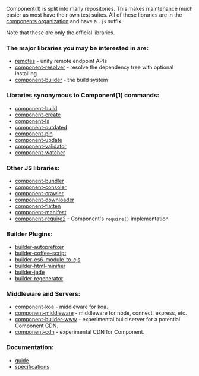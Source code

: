 
Component(1) is split into many repositories. This makes maintenance much easier as most have their own test suites. All of these libraries are in the [components organization](https://github.com/component) and have a `.js` suffix.

Note that these are only the official libraries.

### The major libraries you may be interested in are:

- [remotes](https://github.com/component/remotes.js) - unify remote endpoint APIs
- [component-resolver](https://github.com/component/resolver.js) - resolve the dependency tree with optional installing
- [component-builder](https://github.com/component/builder2.js) - the build system

### Libraries synonymous to Component(1) commands:

- [component-build](https://github.com/component/build.js)
- [component-create](https://github.com/component/create.js)
- [component-ls](https://github.com/component/ls.js)
- [component-outdated](https://github.com/component/outdated.js)
- [component-pin](https://github.com/component/pin.js)
- [component-update](https://github.com/component/update.js)
- [component-validator](https://github.com/component/validator.js)
- [component-watcher](https://github.com/component/watcher.js)

### Other JS libraries:

- [component-bundler](https://github.com/component/bundler.js)
- [component-consoler](https://github.com/component/console.js)
- [component-crawler](https://github.com/component/crawler.js)
- [component-downloader](https://github.com/component/downloader.js)
- [component-flatten](https://github.com/component/flatten.js)
- [component-manifest](https://github.com/component/manifest.js)
- [component-require2](https://github.com/component/require2) - Component's `require()` implementation

### Builder Plugins:

- [builder-autoprefixer](https://github.com/component/builder-autoprefixer)
- [builder-coffee-script](https://github.com/component/builder-coffee)
- [builder-es6-module-to-cjs](https://github.com/component/builder-es6-module-to-cjs)
- [builder-html-minifier](https://github.com/component/builder-html-minifier)
- [builder-jade](https://github.com/component/builder-jade)
- [builder-regenerator](https://github.com/component/builder-regenerator)

### Middleware and Servers:

- [component-koa](https://github.com/component/koa.js) - middleware for [koa](https://github.com/koajs/koa).
- [component-middleware](https://github.com/component/middleware.js) - middleware for node, connect, express, etc.
- [component-builder-www](https://github.com/component/builder.www) - experimental build server for a potential Component CDN.
- [component-cdn](https://github.com/component/cdn) - experimental CDN for Component.

### Documentation:

- [guide](https://github.com/component/guide)
- [specifications](https://github.com/component/spec)
